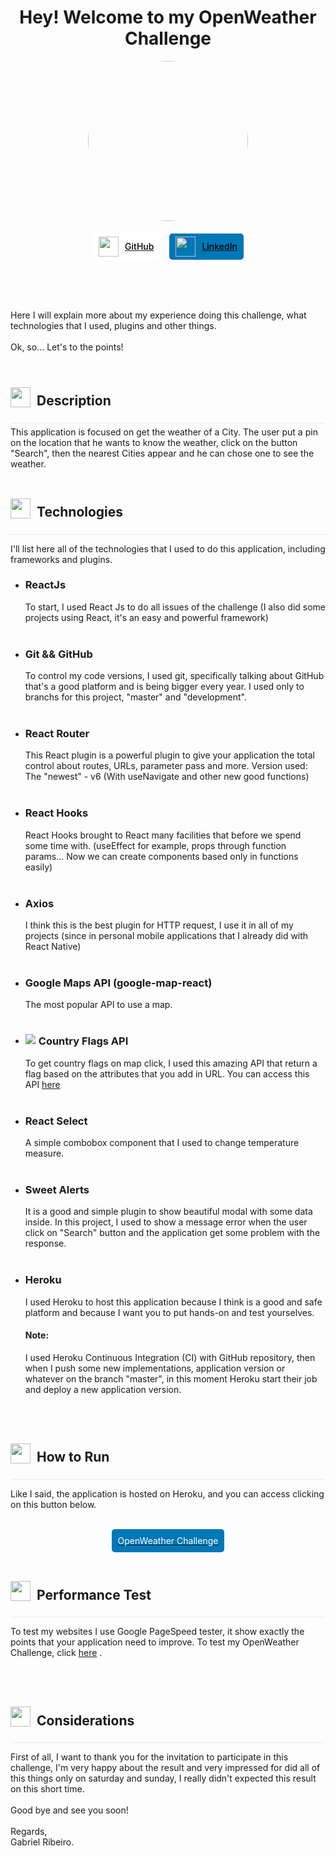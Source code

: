 <h1 style="text-align: center;">Hey! Welcome to my OpenWeather Challenge</h1>

<div style="width: 100%; display: flex; justify-content: center;">
    <img src="https://avatars1.githubusercontent.com/u/58861192?v=4" style="border-radius: 50%; width: 256px; height: 256px">
</div>

<div style="display: flex; align-items: center; justify-content: center; margin: 20px 0 80px 0;">
    <a href="https://github.com/gabrielcarreiraribeiro">
        <div style="display: flex; align-items: center; background-color: #fff; border-radius: 5px; padding: 5px 10px; margin-right: 15px;">
            <img style="width: 32px; height: 32px; margin-right: 10px;" src="https://www.flaticon.com/svg/static/icons/svg/733/733609.svg"/>
            <span style="color: black; font-weight: 500;">GitHub</span>
        </div>
    </a>
    <a href="https://www.linkedin.com/in/gabrielcarreiraribeiro">
        <div style="display: flex; align-items: center; background-color: #0077B7; border-radius: 5px; padding: 5px 10px;">
            <img style="width: 32px; height: 32px; margin-right: 10px;" src="https://www.flaticon.com/svg/static/icons/svg/2111/2111532.svg"/>
            <span style="color: black; font-weight: 500;">LinkedIn</span>
        </div>
    </a>
</div>

<span>Here I will explain more about my experience doing this challenge, what technologies that I used, plugins and other things.</span>
<br>
<br>
<span>Ok, so... Let's to the points!</span>
<br>
<br>

<div style="display: flex; align-items: center; border-bottom: 1px solid #eaecef; padding: 5px 0; margin: 5px 0;">
    <img style="width: 32px; height: 32px; margin-right: 10px;" src="https://www.flaticon.com/svg/static/icons/svg/3176/3176218.svg"/>
    <h2>Description</h2>
</div>
<span>This application is focused on get the weather of a City.</span>
<span>The user put a pin on the location that he wants to know the weather, click on the button "Search", then the nearest Cities appear and he can chose one to see the weather.</span>
<br>
<br>

<div style="display: flex; align-items: center; border-bottom: 1px solid #eaecef; padding: 5px 0; margin: 5px 0;">
    <img style="width: 32px; height: 32px; margin-right: 10px;" src="https://www.flaticon.com/svg/static/icons/svg/900/900618.svg"/>
    <h2>Technologies</h2>
</div>

<span>I'll list here all of the technologies that I used to do this application, including frameworks and plugins.</span>

<ul>
    <li>
        <h3>ReactJs</h3>
        <span>To start, I used React Js to do all issues of the challenge (I also did some projects using React, it's an easy and powerful framework)</span>
    </li>
    <br>
    <li>
        <h3>Git && GitHub</h3>
        <span>To control my code versions, I used git, specifically talking about GitHub that's a good platform and is being bigger every year.</span>
        <span>I used only to branchs for this project, "master" and "development".</span>
    </li>
    <br>
    <li>
        <h3>React Router</h3>
        <span>This React plugin is a powerful plugin to give your application the total control about routes, URLs, parameter pass and more.</span>
        <span>Version used: The "newest" - v6 (With useNavigate and other new good functions)</span>
    </li>
    <br>
    <li>
        <h3>React Hooks</h3>
        <span>React Hooks brought to React many facilities that before we spend some time with. (useEffect for example, props through function params... Now we can create components based only in functions easily)</span>
    </li>
    <br>
    <li>
        <h3>Axios</h3>
        <span>I think this is the best plugin for HTTP request, I use it in all of my projects (since in personal mobile applications that I already did with React Native)</span>
    </li>
    <br>
    <li>
        <h3>Google Maps API (google-map-react)</h3>
        <span>The most popular API to use a map.</span>
    </li>
    <br>
    <li>
        <div style="display: flex; align-items: center;">
            <img style="margin-right: 5px;" src="https://www.countryflags.io/JP/shiny/48.png"/>
            <h3>Country Flags API</h3>
        </div>
        <span>To get country flags on map click, I used this amazing API that return a flag based on the attributes that you add in URL.</span>
        <span>You can access this API <a href="https://www.countryflags.io/">here</a></span>
    </li>
    <br>
    <li>
        <h3>React Select</h3>
        <span>A simple combobox component that I used to change temperature measure.</span>
    </li>
    <br>
    <li>
        <h3>Sweet Alerts</h3>
        <span>It is a good and simple plugin to show beautiful modal with some data inside.</span>
        <span>In this project, I used to show a message error when the user click on "Search" button and the application get some problem with the response.</span>
    </li>
    <br>
    <li>
        <h3>Heroku</h3>
        <span>I used Heroku to host this application because I think is a good and safe platform and because I want you to put hands-on and test yourselves.</span>
        <h4>Note:</h4>
        <span>I used Heroku Continuous Integration (CI) with GitHub repository, then when I push some new implementations, application version or whatever on the branch "master", in this moment Heroku start their job and deploy a new application version. </span>
    </li>
</ul>

<br>
<br>

<div style="display: flex; align-items: center; border-bottom: 1px solid #eaecef; padding: 5px 0; margin: 5px 0;">
    <img style="width: 32px; height: 32px; margin-right: 10px;" src="https://www.flaticon.com/svg/static/icons/svg/922/922656.svg"/>
    <h2>How to Run</h2>
</div>

<span>Like I said, the application is hosted on Heroku, and you can access clicking on this button below.</span>
<br>
<br>
<div style="display: flex; justify-content: center; width: 100%;">
    <a href="https://react-open-weather-challenge.herokuapp.com/">
        <div style="border-radius: 5px; color: #fff; padding: 10px; background-color: #0077b6; width: fit-content; text-decoration: none;">OpenWeather Challenge</div>
    </a>
</div>

<br>

<div style="display: flex; align-items: center; border-bottom: 1px solid #eaecef; padding: 5px 0; margin: 5px 0;">
    <img style="width: 32px; height: 32px; margin-right: 10px;" src="https://www.flaticon.com/svg/static/icons/svg/2716/2716350.svg"/>
    <h2>Performance Test</h2>
</div>

<span>To test my websites I use Google PageSpeed tester, it show exactly the points that your application need to improve.</span>
<span>To test my OpenWeather Challenge, click <a href="https://developers.google.com/speed/pagespeed/insights/?hl=pt-br&url=https%3A%2F%2Freact-open-weather-challenge.herokuapp.com%2F&tab=desktop">here</a> .</span>

<br>
<br>


<div style="display: flex; align-items: center; border-bottom: 1px solid #eaecef; padding: 5px 0; margin: 5px 0;">
    <img style="width: 32px; height: 32px; margin-right: 10px;" src="https://www.flaticon.com/premium-icon/icons/svg/2099/2099430.svg"/>
    <h2>Considerations</h2>
</div>

<span>First of all, I want to thank you for the invitation to participate in this challenge, I'm very happy about the result and very impressed for did all of this things only on saturday and sunday, I really didn't expected this result on this short time.
<br>
<br>
Good bye and see you soon!
<br>
<br>
Regards,
<br>
Gabriel Ribeiro.
</span>